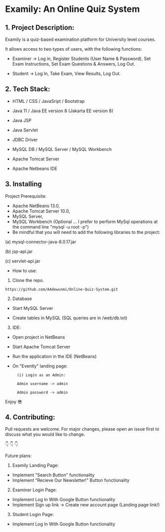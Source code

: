 # Examily: An Online Quiz System 


## 1. Project Description:

Examily is a quiz-based examination platform for University level courses.

It allows access to two types of users, with the following functions:

- Examiner -> Log in, Register Students (User Name & Password), Set Exam Instructions, Set Exam Questions & Answers, Log Out.
    
- Student -> Log In, Take Exam, View Results, Log Out.


## 2. Tech Stack:

- HTML / CSS / JavaSript / Bootstrap

- Java 11 / Java EE version 8 (Jakarta EE version 8)

- Java JSP

- Java Servlet

- JDBC Driver

- MySQL DB / MySQL Server / MySQL Workbench

- Apache Tomcat Server

- Apache Netbeans IDE


## 3. Installing

Project Prerequisite: 
- Apache NetBeans 13.0, 
- Apache Tomcat Server 10.0, 
- MySQL Server, 
- MySQL Workbench (Optional ... I prefer to perform MySql operations at the command line "mysql -u root -p")
- Be mindful that you will need to add the following libraries to the project:

(a) mysql-connector-java-8.0.17.jar

(b) jsp-api.jar

(c) servlet-api.jar

- How to use:

1. Clone the repo.

```
https://github.com/AAdewunmi/Online-Quiz-System.git
```

2. Database

- Start MySQL Server

- Create tables in MySQL (SQL queries are in /web/db.txt)

3. IDE:

- Open project in NetBeans

- Start Apache Tomcat Server

- Run the application in the IDE (NetBeans)

- On "Evently" landing page:

        (i) Login as an Admin:
        
        Admin username -> admin
        
        Admin password -> admin
        
Enjoy 😎
        
## 4. Contributing:

Pull requests are welcome. For major changes, please open an issue first to discuss what you would like to change.

👇 👇 👇

Future plans:

1. Examily Landing Page: 
- Implement "Search Button" functionality 
- Implement "Recieve Our Newsletter!" Button functionality
2. Examiner Login Page:
- Implement Log In With Google Button functionality
- Implement Sign up link -> Create new account page (Landing page link!)
3. Student Login Page:
- Implement Log In With Google Button functionality

